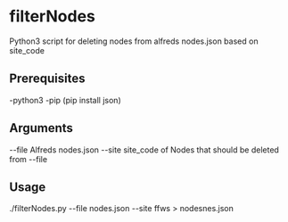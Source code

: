 # filterNodes
Python3 script for deleting nodes from alfreds nodes.json based on site_code


## Prerequisites
-python3
-pip (pip install json)

## Arguments
--file  Alfreds nodes.json
--site  site_code of Nodes that should be deleted from --file

## Usage
./filterNodes.py --file nodes.json --site ffws > nodesnes.json
